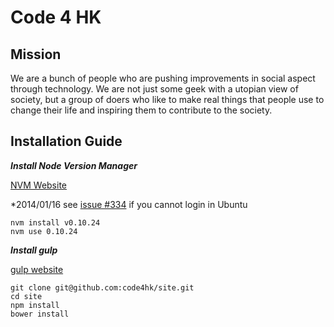 Code 4 HK
====

Mission
----
We are a bunch of people who are pushing improvements in social aspect through technology. We are not just some geek with a utopian view of society, but a group of doers who like to make real things that people use to change their life and inspiring them to contribute to the society.

Installation Guide
----

***Install Node Version Manager***

[NVM Website](https://github.com/creationix/nvm)

*2014/01/16 see [issue #334](https://github.com/creationix/nvm/issues/334) if you cannot login in Ubuntu

    nvm install v0.10.24
    nvm use 0.10.24

***Install gulp***

[gulp website](https://github.com/gulpjs/gulp)

    git clone git@github.com:code4hk/site.git
    cd site
    npm install
    bower install
